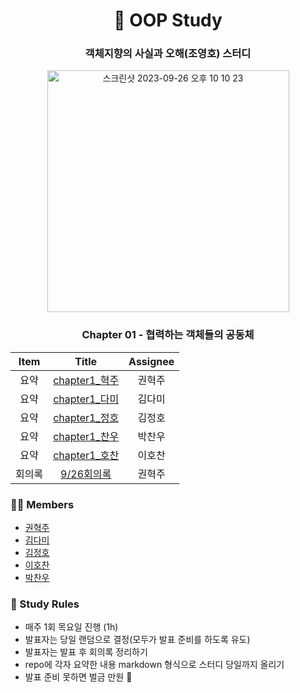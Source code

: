 
<div align=center>

<h1> 🐰 OOP Study </h1>

### 객체지향의 사실과 오해(조영호) 스터디
<img width="387" alt="스크린샷 2023-09-26 오후 10 10 23" src="https://github.com/11st-corp/oop/assets/76726411/160a98cb-a0c1-4101-9b1d-c9740b4a4f48">

### Chapter 01 - 협력하는 객체들의 공동체

| Item |   Title   | Assignee |
| :--: | :----------------: |:-----: |
|  요약  | [chapter1_혁주](./Chapter1/summary/혁주.md) | 권혁주 |
|  요약  | [chapter1_다미](./Chapter1/summary/다미.md) | 김다미 |
|  요약  | [chapter1_정호](./Chapter1/summary/정호.md) | 김정호 |
|  요약  | [chapter1_찬우](./Chapter1/summary/찬우.md) | 박찬우 |
|  요약  | [chapter1_호찬](./Chapter1/summary/호찬.md) | 이호찬 |
|  회의록  | [9/26회의록](./Chapter1/meeting_note/9월26일.md) | 권혁주 |

</div>

### 🧑‍💻 Members

- [권혁주](https://github.com/huckjoo)
- [김다미](https://github.com/damilog)
- [김정호](https://github.com/Hoya-kim)
- [이호찬](https://github.com/hochan222)
- [박찬우](https://github.com/chanuuuuu)

### 📝 Study Rules

- 매주 1회 목요일 진행 (1h)
- 발표자는 당일 랜덤으로 결정(모두가 발표 준비를 하도록 유도)
- 발표자는 발표 후 회의록 정리하기
- repo에 각자 요약한 내용 markdown 형식으로 스터디 당일까지 올리기
- 발표 준비 못하면 벌금 만원 💸
